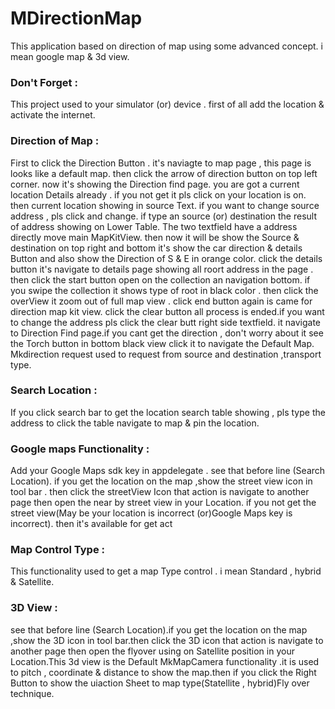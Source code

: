 # MDirectionMap
This application based on direction of map using some advanced concept. i mean google map &amp; 3d view.

### Don't Forget :
This project used to your simulator (or) device . first of all add the location & activate the internet.

### Direction of Map : 

First to click the Direction Button . it's naviagte to map page , this page is looks like a default map. then click the arrow of direction button on top left corner. now it's showing the Direction find page. you are got a current location Details already . if you not get it pls click on your location is on. then current location showing in source Text. if you want to change source address , pls click and change.
if type an source (or) destination the result of address showing on Lower Table.
The two textfield have a address directly move main MapKitView.
then now it will be show the Source & destination on top right and bottom it's show the car direction & details Button and also show the Direction of S & E in orange color. click the details button it's navigate to details page showing all roort address in the page . then click the start button open on the collection an navigation bottom. if you swipe the collection it shows type of root in black color . then click the  overView it zoom out of full map view . click end button again is came for direction map kit view. click the clear button all process is ended.if you want to change the address pls click the clear butt right side textfield. it navigate to Direction Find page.if you cant get the direction , don't worry about it see the Torch button in bottom black view click it to navigate the Default Map. Mkdirection request used to request from source and destination ,transport type.

### Search Location :

If you click search bar to get the location search table showing , pls type the  address to click the table navigate to map & pin the location.

### Google maps Functionality :

Add your Google Maps sdk key in appdelegate . see that before line (Search Location). if you get the location on the map ,show the street view icon in tool bar . then click the streetView Icon that action is navigate to another page then open the near by street view in your Location. if you not get the street view(May be your location is incorrect (or)Google Maps key is incorrect). then it's available for get act

### Map Control Type :

This functionality used to get a map Type control . i mean Standard , hybrid & Satellite. 


### 3D View :

 see that before line (Search Location).if you get the location on the map ,show the 3D icon in tool bar.then click the 3D icon that action is navigate to another page then open the flyover using on Satellite position in your Location.This 3d view is the Default MkMapCamera functionality .it is used to pitch , coordinate & distance to show the map.then if you click the Right Button to show the uiaction Sheet to map type(Statellite , hybrid)Fly over technique.
 
